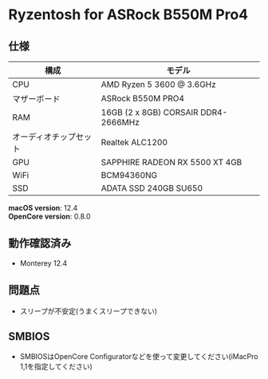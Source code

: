 # Ryzentosh for ASRock B550M Pro4
## 仕様
| **構成** | **モデル** |
| ------------- | --------- |
| CPU | AMD Ryzen 5 3600 @ 3.6GHz |
| マザーボード |  ASRock B550M PRO4 |
| RAM | 16GB (2 x 8GB) CORSAIR DDR4-2666MHz |
| オーディオチップセット | Realtek ALC1200 |
| GPU | SAPPHIRE RADEON RX 5500 XT 4GB |
| WiFi | BCM94360NG |
| SSD | ADATA SSD 240GB SU650 |

**macOS version**: 12.4  
**OpenCore version**: 0.8.0  

## 動作確認済み
 - Monterey 12.4

## 問題点
 - スリープが不安定(うまくスリープできない)
## SMBIOS
 - SMBIOSはOpenCore Configuratorなどを使って変更してください(iMacPro 1,1を指定してください)
